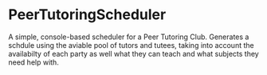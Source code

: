 # PeerTutoringScheduler

A simple, console-based scheduler for a Peer Tutoring Club. Generates a schdule using the aviable pool of tutors and tutees, taking into account the availabilty of each party as well what they can teach and what subjects they need help with.
